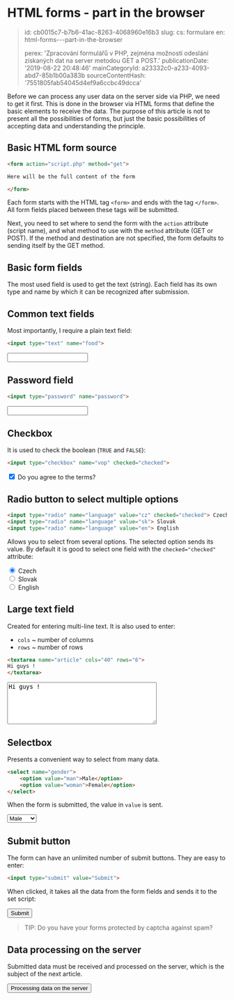 HTML forms - part in the browser
================================

> id: cb0015c7-b7b6-41ac-8263-4068960e16b3
> slug:
> 	cs: formulare
> 	en: html-forms---part-in-the-browser
> 
> perex: 'Zpracování formulářů v PHP, zejména možnosti odeslání získaných dat na server metodou GET a POST.'
> publicationDate: '2019-08-22 20:48:46'
> mainCategoryId: a23332c0-a233-4093-abd7-85b1b00a383b
> sourceContentHash: '7551805fab54045d4ef9a6ccbc49dcca'

Before we can process any user data on the server side via PHP, we need to get it first. This is done in the browser via HTML forms that define the basic elements to receive the data. The purpose of this article is not to present all the possibilities of forms, but just the basic possibilities of accepting data and understanding the principle.

Basic HTML form source
-----------------------------

```html
<form action="script.php" method="get">

Here will be the full content of the form

</form>
```


Each form starts with the HTML tag `<form>` and ends with the tag `</form>`. All form fields placed between these tags will be submitted.

Next, you need to set where to send the form with the `action` attribute (script name), and what method to use with the `method` attribute (GET or POST). If the method and destination are not specified, the form defaults to sending itself by the GET method.

Basic form fields
-------------------------

The most used field is used to get the text (string). Each field has its own type and name by which it can be recognized after submission.

Common text fields
------------------

Most importantly, I require a plain text field:

```html
<input type="text" name="food">
```

<input type="text" name="food">

Password field
---------------------

```html
<input type="password" name="password">
```

<input type="password" name="password">

Checkbox
--------

It is used to check the boolean (`TRUE` and `FALSE`):

```html
<input type="checkbox" name="vop" checked="checked">
```

<label>
	<input type="checkbox" name="vop" checked="checked"> Do you agree to the terms?
</label>

Radio button to select multiple options
------------------------------------

```html
<input type="radio" name="language" value="cz" checked="checked"> Czech
<input type="radio" name="language" value="sk"> Slovak
<input type="radio" name="language" value="en"> English
```


Allows you to select from several options. The selected option sends its value. By default it is good to select one field with the `checked="checked"` attribute:

<label>
	<input type="radio" name="language" value="cz" checked="checked"> Czech
</label><br>
<label>
	<input type="radio" name="language" value="en"> Slovak
</label><br>
<label>
	<input type="radio" name="language" value="en"> English
</label>

Large text field
------------------

Created for entering multi-line text. It is also used to enter:

- `cols` ~ number of columns
- `rows` ~ number of rows

```html
<textarea name="article" cols="40" rows="6">
Hi guys !
</textarea>
```

<textarea name="article" cols="40" rows="6">
Hi guys !
</textarea>

Selectbox
---------

Presents a convenient way to select from many data.

```html
<select name="gender">
	<option value="man">Male</option>
	<option value="woman">Female</option>
</select>
```

When the form is submitted, the value in `value` is sent.

<select name="gender">
	<option value="man">Male</option>
	<option value="woman">Female</option>
</select>

Submit button
---------------------

The form can have an unlimited number of submit buttons. They are easy to enter:

```html
<input type="submit" value="Submit">
```

When clicked, it takes all the data from the form fields and sends it to the set script:

<input type="submit" value="Submit">

<br>

> TIP: Do you have your forms protected by captcha against spam?

Data processing on the server
-------------------------

Submitted data must be received and processed on the server, which is the subject of the next article.

<a href="/formulare-2">
	<button class="btn btn-success">Processing data on the server</button>
</a>
